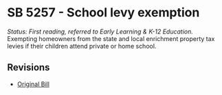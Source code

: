 # SB 5257 - School levy exemption
*Status: First reading, referred to Early Learning & K-12 Education.*
Exempting homeowners from the state and local enrichment property tax levies if their children attend private or home school.

## Revisions
* [Original Bill](1/)